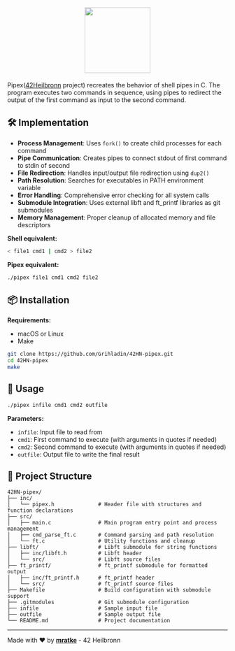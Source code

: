 <div align="center">

# <img src="https://github.com/Grihladin/42-project-badges/blob/main/badges/pipexe.png" width="150" height="150"> 

</div>

Pipex([42Heilbronn](https://www.42heilbronn.de/en/) project) recreates the behavior of shell pipes in C. The program executes two commands in sequence, using pipes to redirect the output of the first command as input to the second command.

## 🛠️ Implementation

- **Process Management**: Uses `fork()` to create child processes for each command
- **Pipe Communication**: Creates pipes to connect stdout of first command to stdin of second
- **File Redirection**: Handles input/output file redirection using `dup2()`
- **Path Resolution**: Searches for executables in PATH environment variable
- **Error Handling**: Comprehensive error checking for all system calls
- **Submodule Integration**: Uses external libft and ft_printf libraries as git submodules
- **Memory Management**: Proper cleanup of allocated memory and file descriptors

**Shell equivalent:**
```bash
< file1 cmd1 | cmd2 > file2
```

**Pipex equivalent:**
```bash
./pipex file1 cmd1 cmd2 file2
```

## 📦 Installation

**Requirements:**
- macOS or Linux
- Make

```bash
git clone https://github.com/Grihladin/42HN-pipex.git
cd 42HN-pipex
make
```

## 🚀 Usage

```bash
./pipex infile cmd1 cmd2 outfile
```

**Parameters:**
- `infile`: Input file to read from
- `cmd1`: First command to execute (with arguments in quotes if needed)
- `cmd2`: Second command to execute (with arguments in quotes if needed)
- `outfile`: Output file to write the final result

## 📁 Project Structure

```
42HN-pipex/
├── inc/
│   └── pipex.h              # Header file with structures and function declarations
├── src/
│   ├── main.c               # Main program entry point and process management
│   ├── cmd_parse_ft.c       # Command parsing and path resolution
│   └── ft.c                 # Utility functions and cleanup
├── libft/                   # Libft submodule for string functions
│   ├── inc/libft.h          # Libft header
│   └── src/                 # Libft source files
├── ft_printf/               # ft_printf submodule for formatted output
│   ├── inc/ft_printf.h      # ft_printf header
│   └── src/                 # ft_printf source files
├── Makefile                 # Build configuration with submodule support
├── .gitmodules              # Git submodule configuration
├── infile                   # Sample input file
├── outfile                  # Sample output file
└── README.md                # Project documentation
```

---

Made with ❤️ by **[mratke](https://github.com/Grihladin)** - 42 Heilbronn
